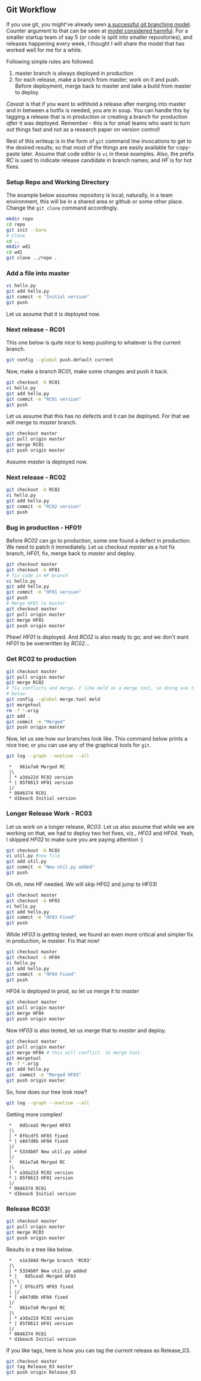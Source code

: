 ## Git Workflow

If you use git, you might've already seen [a successful git branching model](http://nvie.com/posts/a-successful-git-branching-model/). Counter argument to that can be seen at [model considered harmful](https://barro.github.io/2016/02/a-succesful-git-branching-model-considered-harmful/). For a smaller startup team of say 5 (or code is split into smaller repositories), and releases happening every week, I thought I will share the model that has worked well for me for a while. 

Following simple rules are followed.

1. master branch is always deployed in production
2. for each release, make a branch from master; work on it and push. Before deployment, merge back to master and take a build from master to deploy.

*Caveat* is that if you want to withhold a release after merging into master and in between a hotfix is needed, you are in soup. You can handle this by tagging a release that is in production or creating a branch for production *after* it was deployed. Remember - this is for small teams who want to turn out things fast and not as a research paper on version control!

Rest of this writeup is in the form of `git` command line invocations to get to the desired results; so that most of the things are easily available for copy-paste later. Assume that code editor is `vi` in these examples. Also, the prefix _RC_ is used to indicate release candidate in branch names; and _HF_ is for hot fixes.

### Setup Repo and Working Directory
The example below assumes repository is local; naturally, in a team environment, this will be in a shared area or github or some other place. Change the `git clone` command accordingly. 
```sh
mkdir repo
cd repo
git init --bare
# Clone
cd ..
mkdir wd1
cd wd1
git clone ../repo .
```

### Add a file into master
```sh
vi hello.py
git add hello.py
git commit -m "Initial version"
git push
```
Let us assume that it is deployed now.

### Next release - RC01
This one below is quite nice to keep pushing to whatever is the current branch.
```sh
git config --global push.default current
```
Now, make a branch RC01, make some changes and push it back.

```sh
git checkout -b RC01
vi hello.py
git add hello.py
git commit -m "RC01 version"
git push
```
Let us assume that this has no defects and it can be deployed. For that we will merge to _master_ branch.
```sh
git checkout master
git pull origin master
git merge RC01
git push origin master
```
Assume _master_ is deployed now.

### Next release - RC02
```sh
git checkout -b RC02
vi hello.py
git add hello.py
git commit -m "RC02 version"
git push
```

### Bug in production - HF01!
Before _RC02_ can go to production, some one found a defect in production. We need to patch it immediately. Let us checkout _master_ as a hot fix branch, _HF01_, fix, merge back to _master_ and deploy.
```sh
git checkout master
git checkout -b HF01
# fix code in HF branch
vi hello.py
git add hello.py
git commit -m "HF01 version"
git push
# Merge HF01 to master
git checkout master
git pull origin master
git merge HF01
git push origin master
```
Phew! _HF01_ is deployed. And _RC02_ is also ready to go; and we don't want _HF01_ to be overwritten by _RC02_...

### Get RC02 to production
```sh
git checkout master
git pull origin master
git merge RC02
# fix conflicts and merge. I like meld as a merge tool, so doing one time setup to use that
# below
git config --global merge.tool meld
git mergetool
rm -f *.orig
git add .
git commit -m "Merged"
git push origin master
```
Now, let us see how our branches look like. This command below prints a nice tree; or you can use any of the graphical tools for `git`.
```sh
git log --graph --oneline --all
```

```
 *   961e7a0 Merged RC
 |\  
 | * a3da22d RC02 version
 * | 85f8613 HF01 version
 |/  
 * 0846374 RC01
 * d1beac6 Initial version
```
### Longer Release Work - RC03
Let us work on a longer release, _RC03_. Let us also assume that while we are working on that, we had to deploy two hot fixes, viz., _HF03_ and _HF04_. Yeah, I skipped _HF02_ to make sure you are paying attention :)

```sh
git checkout -b RC03
vi util.py #new file
git add util.py
git commit -m "New util.py added"
git push
```
Oh oh, new HF needed. We will skip HF02 and jump to HF03!
```sh
git checkout master
git checkout -b HF03
vi hello.py
git add hello.py
git commit -m "HF03 Fixed"
git push
```
While _HF03_ is getting tested, we found an even more critical and simpler fix in production, ie _master_. Fix that now!
```sh
git checkout master
git checkout -b HF04
vi hello.py
git add hello.py
git commit -m "HF04 Fixed"
git push
```

HF04 is deployed in prod, so let us merge it to _master_

```sh
git checkout master
git pull origin master
git merge HF04
git push origin master
```

Now _HF03_ is also tested, let us merge that to _master_ and deploy.

```sh
git checkout master
git pull origin master
git merge HF04 # this will conflict. So merge tool.
git mergetool
rm -f *.orig
git add hello.py
git  commit -m "Merged HF03"
git push origin master
```

So, how does our tree look now?
```sh
git log --graph --oneline --all
```
Getting more complex!
```
 *   0d5cea5 Merged HF03
 |\  
 | * 8f6cdf5 HF03 fixed
 * | e847d0b HF04 fixed
 |/  
 | * 5334b0f New util.py added
 |/  
 *   961e7a0 Merged RC
 |\  
 | * a3da22d RC02 version
 * | 85f8613 HF01 version
 |/  
 * 0846374 RC01
 * d1beac6 Initial version
```

### Release RC03!
```sh
git checkout master
git pull origin master
git merge RC03
git push origin master
```

Results in a tree like below.
```
 *   e1e384d Merge branch 'RC03'
 |\  
 | * 5334b0f New util.py added
 * |   0d5cea5 Merged HF03
 |\ \  
 | * | 8f6cdf5 HF03 fixed
 | |/  
 * | e847d0b HF04 fixed
 |/  
 *   961e7a0 Merged RC
 |\  
 | * a3da22d RC02 version
 * | 85f8613 HF01 version
 |/  
 * 0846374 RC01
 * d1beac6 Initial version
```

If you like tags, here is how you can tag the current release as Release_03.
```sh
git checkout master
git tag Release_03 master
git push origin Release_03
```
